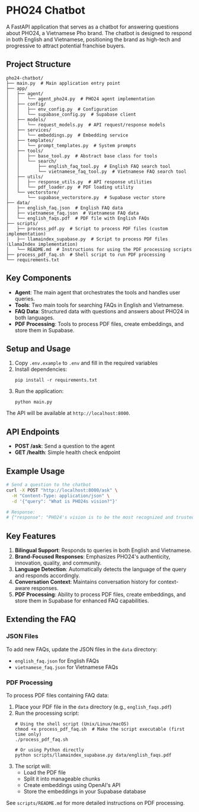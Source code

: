 # PHO24 Chatbot

A FastAPI application that serves as a chatbot for answering questions about PHO24, a Vietnamese Pho brand. The chatbot is designed to respond in both English and Vietnamese, positioning the brand as high-tech and progressive to attract potential franchise buyers.

## Project Structure

```
pho24-chatbot/
├── main.py  # Main application entry point
├── app/
│   ├── agent/
│   │   └── agent_pho24.py  # PHO24 agent implementation
│   ├── config/
│   │   ├── env_config.py  # Configuration
│   │   └── supabase_config.py  # Supabase client
│   ├── models/
│   │   └── request_models.py  # API request/response models
│   ├── services/
│   │   └── embeddings.py  # Embedding service
│   ├── templates/
│   │   └── prompt_templates.py  # System prompts
│   ├── tools/
│   │   ├── base_tool.py  # Abstract base class for tools
│   │   └── search/
│   │       ├── english_faq_tool.py  # English FAQ search tool
│   │       └── vietnamese_faq_tool.py  # Vietnamese FAQ search tool
│   ├── utils/
│   │   ├── response_utils.py  # API response utilities
│   │   └── pdf_loader.py  # PDF loading utility
│   └── vectorstore/
│       └── supabase_vectorstore.py  # Supabase vector store
├── data/
│   ├── english_faq.json  # English FAQ data
│   ├── vietnamese_faq.json  # Vietnamese FAQ data
│   └── english_faqs.pdf  # PDF file with English FAQs
├── scripts/
│   ├── process_pdf.py  # Script to process PDF files (custom implementation)
│   ├── llamaindex_supabase.py  # Script to process PDF files (LlamaIndex implementation)
│   └── README.md  # Instructions for using the PDF processing scripts
├── process_pdf_faq.sh  # Shell script to run PDF processing
└── requirements.txt
```

## Key Components

- **Agent**: The main agent that orchestrates the tools and handles user queries.
- **Tools**: Two main tools for searching FAQs in English and Vietnamese.
- **FAQ Data**: Structured data with questions and answers about PHO24 in both languages.
- **PDF Processing**: Tools to process PDF files, create embeddings, and store them in Supabase.

## Setup and Usage

1. Copy `.env.example` to `.env` and fill in the required variables
2. Install dependencies:
   ```
   pip install -r requirements.txt
   ```
3. Run the application:
   ```
   python main.py
   ```

The API will be available at `http://localhost:8000`.

## API Endpoints

- **POST /ask**: Send a question to the agent
- **GET /health**: Simple health check endpoint

## Example Usage

```bash
# Send a question to the chatbot
curl -X POST "http://localhost:8000/ask" \
  -H "Content-Type: application/json" \
  -d '{"query": "What is PHO24s vision?"}'

# Response:
# {"response": "PHO24's vision is to be the most recognized and trusted Vietnamese Pho brand worldwide."}
```

## Key Features

1. **Bilingual Support**: Responds to queries in both English and Vietnamese.
2. **Brand-Focused Responses**: Emphasizes PHO24's authenticity, innovation, quality, and community.
3. **Language Detection**: Automatically detects the language of the query and responds accordingly.
4. **Conversation Context**: Maintains conversation history for context-aware responses.
5. **PDF Processing**: Ability to process PDF files, create embeddings, and store them in Supabase for enhanced FAQ capabilities.

## Extending the FAQ

### JSON Files

To add new FAQs, update the JSON files in the `data` directory:

- `english_faq.json` for English FAQs
- `vietnamese_faq.json` for Vietnamese FAQs

### PDF Processing

To process PDF files containing FAQ data:

1. Place your PDF file in the `data` directory (e.g., `english_faqs.pdf`)
2. Run the processing script:
   ```
   # Using the shell script (Unix/Linux/macOS)
   chmod +x process_pdf_faq.sh  # Make the script executable (first time only)
   ./process_pdf_faq.sh
   
   # Or using Python directly
   python scripts/llamaindex_supabase.py data/english_faqs.pdf
   ```
3. The script will:
   - Load the PDF file
   - Split it into manageable chunks
   - Create embeddings using OpenAI's API
   - Store the embeddings in your Supabase database

See `scripts/README.md` for more detailed instructions on PDF processing. 